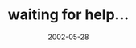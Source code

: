 ---
layout: base.njk
title : 'waiting for help...' 
view_title : 'waiting for help...' 
year : '2002' 
date : '2002-05-28' 
img_file : '/drawing/waitingforhelp2.png' 
html_file : 'waitingforhelp2' 
next_html : 'ihavefoundher2.html' 
year_order : '106' 
permalink : "title/{{html_file}}.html"
---